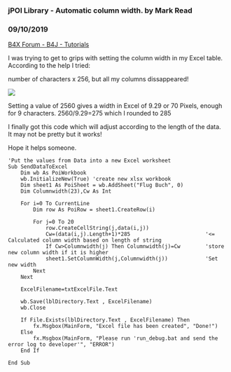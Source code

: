 ### jPOI Library - Automatic column width. by Mark Read
### 09/10/2019
[B4X Forum - B4J - Tutorials](https://www.b4x.com/android/forum/threads/109448/)

I was trying to get to grips with setting the column width in my Excel table. According to the help I tried:  
  
number of characters x 256, but all my columns dissappeared!  
  
![](https://www.b4x.com/android/forum/attachments/83788)  
  
Setting a value of 2560 gives a width in Excel of 9.29 or 70 Pixels, enough for 9 characters. 2560/9.29=275 which I rounded to 285  
  
I finally got this code which will adjust according to the length of the data.  
It may not be pretty but it works!  
  
Hope it helps someone.  
  

```B4X
'Put the values from Data into a new Excel worksheet  
Sub SendDataToExcel  
    Dim wb As PoiWorkbook  
    wb.InitializeNew(True) 'create new xlsx workbook  
    Dim sheet1 As PoiSheet = wb.AddSheet("Flug Buch", 0)  
    Dim Columnwidth(23),Cw As Int  
    
    For i=0 To CurrentLine  
        Dim row As PoiRow = sheet1.CreateRow(i)  
        
        For j=0 To 20  
            row.CreateCellString(j,data(i,j))  
            Cw=(data(i,j).Length+1)*285                        '<= Calculated column width based on length of string  
            If Cw>Columnwidth(j) Then Columnwidth(j)=Cw        'store new column width if it is higher  
            sheet1.SetColumnWidth(j,Columnwidth(j))            'Set new width  
        Next  
    Next  
      
    ExcelFilename=txtExcelFile.Text  
            
    wb.Save(lblDirectory.Text , ExcelFilename)  
    wb.Close  
    
    If File.Exists(lblDirectory.Text , ExcelFilename) Then  
        fx.Msgbox(MainForm, "Excel file has been created", "Done!")  
    Else  
        fx.Msgbox(MainForm, "Please run 'run_debug.bat and send the error log to developer'", "ERROR")  
    End If  
    
End Sub
```